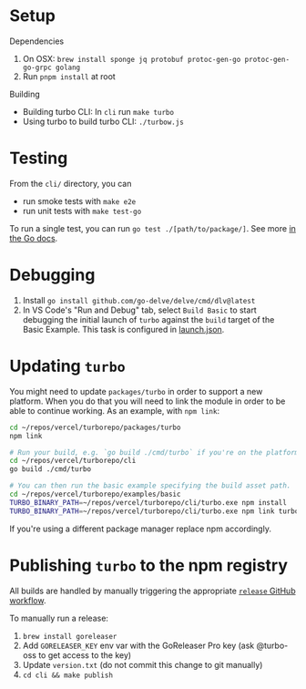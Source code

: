 # Setup

Dependencies

1. On OSX: `brew install sponge jq protobuf protoc-gen-go protoc-gen-go-grpc golang`
2. Run `pnpm install` at root

Building

- Building turbo CLI: In `cli` run `make turbo`
- Using turbo to build turbo CLI: `./turbow.js`

# Testing

From the `cli/` directory, you can

- run smoke tests with `make e2e`
- run unit tests with `make test-go`

To run a single test, you can run `go test ./[path/to/package/]`. See more [in the Go docs](https://pkg.go.dev/cmd/go#hdr-Test_packages).

# Debugging

1. Install `go install github.com/go-delve/delve/cmd/dlv@latest`
2. In VS Code's "Run and Debug" tab, select `Build Basic` to start debugging the initial launch of `turbo` against the `build` target of the Basic Example. This task is configured in [launch.json](./.vscode/launch.json).

# Updating `turbo`

You might need to update `packages/turbo` in order to support a new platform. When you do that you will need to link the module in order to be able to continue working. As an example, with `npm link`:

```sh
cd ~/repos/vercel/turborepo/packages/turbo
npm link

# Run your build, e.g. `go build ./cmd/turbo` if you're on the platform you're adding.
cd ~/repos/vercel/turborepo/cli
go build ./cmd/turbo

# You can then run the basic example specifying the build asset path.
cd ~/repos/vercel/turborepo/examples/basic
TURBO_BINARY_PATH=~/repos/vercel/turborepo/cli/turbo.exe npm install
TURBO_BINARY_PATH=~/repos/vercel/turborepo/cli/turbo.exe npm link turbo
```

If you're using a different package manager replace npm accordingly.

# Publishing `turbo` to the npm registry

All builds are handled by manually triggering the appropriate [`release` GitHub workflow](./.github/workflows/release.yml).

To manually run a release:

1. `brew install goreleaser`
2. Add `GORELEASER_KEY` env var with the GoReleaser Pro key (ask @turbo-oss to get access to the key)
3. Update `version.txt` (do not commit this change to git manually)
4. `cd cli && make publish`
